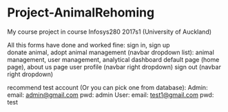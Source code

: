 # Project-AnimalRehoming
My course project in course Infosys280 2017s1 (University of Auckland)

All this forms have done and worked fine:
sign in, sign up 	
donate animal, adopt animal
management (navbar dropdown list): animal management, user management, analytical dashboard 
default page (home page), about us page
user profile (navbar right dropdown) 
sign out (navbar right dropdown)

recommend test account (Or you can pick one from database): 
Admin:  email: admin@gmail.com pwd: admin
User:  email: test1@gmail.com pwd: test
